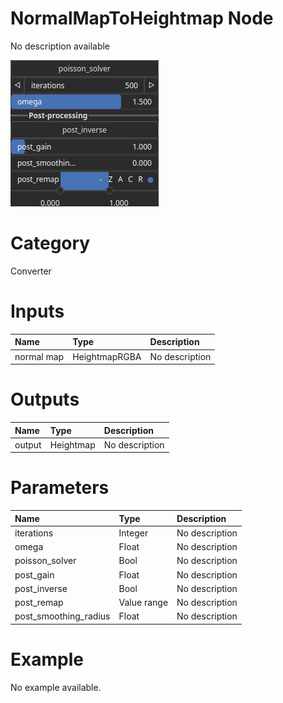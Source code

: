
NormalMapToHeightmap Node
=========================


No description available



![img](../../images/nodes/NormalMapToHeightmap_settings.png)


# Category


Converter
# Inputs

|Name|Type|Description|
| :--- | :--- | :--- |
|normal map|HeightmapRGBA|No description|

# Outputs

|Name|Type|Description|
| :--- | :--- | :--- |
|output|Heightmap|No description|

# Parameters

|Name|Type|Description|
| :--- | :--- | :--- |
|iterations|Integer|No description|
|omega|Float|No description|
|poisson_solver|Bool|No description|
|post_gain|Float|No description|
|post_inverse|Bool|No description|
|post_remap|Value range|No description|
|post_smoothing_radius|Float|No description|

# Example


No example available.